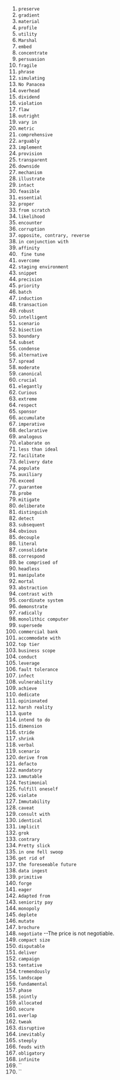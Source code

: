 
1. `preserve`
1. `gradient`
1. `material`
1. `profile`
1. `utility`
1. `Marshal`
1. `embed`
1. `concentrate`
1. `persuasion`
1. `fragile`
1. `phrase`
1. `simulating`
1. `No Panacea`
2. `overhead`
3. `dividend`
1. `violation`
1. `flaw`
1. `outright`
1. `vary in`
1. `metric`
1. `comprehensive`
1. `arguably`
1. `implement `
1. `provision`
1. `transparent `
1. `downside `
1. `mechanism`
1. `illustrate`
1. `intact`
1. `feasible`
1. `essential `
1. `proper `
1. `from scratch`
1. `likelihood`
1. `encounter`
1. `corruption`
1. `opposite, contrary, reverse`
1. `in conjunction with`
1. `affinity `
1. ` fine tune`
1. `overcome `
1. `staging environment`
1. `snippet`
1. `precision `
1. `priority`
1. `batch`
1. `induction`
1. `transaction`
1. `robust`
1. `intelligent `
1. `scenario `
1. `bisection`
1. `boundary`
1. `subset`
1. `condense`
1. `alternative `
1. `spread `
1. `moderate `
1. `canonical `
1. `crucial`
1. `elegantly `
1. `Curious `
1. `extreme `
1. `respect`
1. `sponsor`
1. `accumulate`
1. `imperative`
1. `declarative `
1. `analogous `
1. `elaborate on`
1. `less than ideal`
1. `facilitate`
1. `delivery date`
1. `populate`
1. `auxiliary `
1. `exceed`
1. `guarantee`
1. `probe `
1. `mitigate `
1. `deliberate`
1. `distinguish `
1. `detect `
1. `subsequent `
1. `obvious`
1. `decouple `
1. `literal `
1. `consolidate `
1. `correspond `
1. `be comprised of`
1. `headless `
1. `manipulate`
1. `mortal`
1. `abstraction`
1. `contrast with`
1. `coordinate system`
1. `demonstrate `
1. `radically `
1. `monolithic computer`
1. `supersede `
1. `commercial bank`
1. `accommodate with`
1. `top tier`
1. `business scope`
1. `conduct `
1. `leverage `
1. `fault tolerance`
1. `infect `
1. `vulnerability`
1. `achieve `
1. `dedicate `
1. `opinionated `
1. `harsh reality`
1. `quote`
1. `intend to do`
1. `dimension`
1. `stride`
1. `shrink`
1. `verbal `
1. `scenario`
1. `derive from`
1. `defacto `
1. `mandatory`
1. `immutable`
1. `Testimonial`
1. `fulfill oneself`
1. `violate `
1. `Immutability`
1. `caveat `
1. `consult with`
1. `identical`
1. `implicit`
1. `grok`
1. `contrary`
1. `Pretty slick`
1. `in one fell swoop`
1. `get rid of`
1. `the foreseeable future`
1. `data ingest`
1. `primitive`
1. `forge`
1. `eager`
1. `Adapted from`
1. `seniority pay`
1. `monopoly`
1. `deplete`
1. `mutate`
1. `brochure`
1. `negotiate` --The price is not negotiable.
1. `compact size`
1. `disputable`
1. `deliver`
1. `campaign`
1. `tentative`
1. `tremendously`
1. `landscape`
1. `fundamental`
1. `phase`
1. `jointly`
1. `allocated`
1. `secure`
1. `overlap`
1. `tweak`
1. `disruptive`
1. `inevitably`
1. `steeply`
1. `feuds with`
1. `obligatory`
1. `infinite`
1. ``
1. ``

